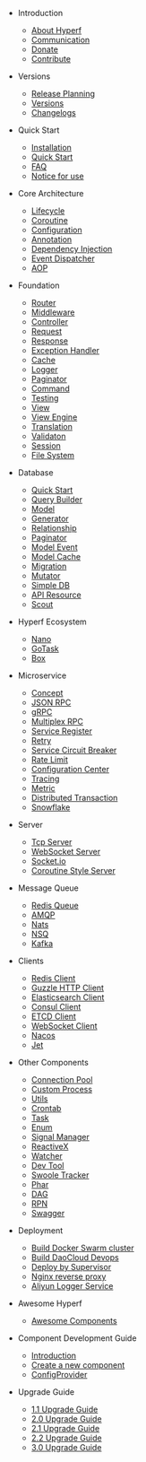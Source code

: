 * Introduction

  * [About Hyperf](en/README.md)
  * [Communication](en/communication.md)
  * [Donate](en/donate.md)
  * [Contribute](en/contribute.md)
  
* Versions

  * [Release Planning](en/release-planning.md)
  * [Versions](en/versions.md)
  * [Changelogs](en/changelog.md)

* Quick Start

  * [Installation](en/quick-start/install.md)
  * [Quick Start](en/quick-start/overview.md)
  * [FAQ](en/quick-start/questions.md)
  * [Notice for use](en/quick-start/important.md)
  
* Core Architecture

  * [Lifecycle](en/lifecycle.md)
  * [Coroutine](en/coroutine.md)
  * [Configuration](en/config.md)
  * [Annotation](en/annotation.md)
  * [Dependency Injection](en/di.md)
  * [Event Dispatcher](en/event.md)
  * [AOP](en/aop.md)
  
* Foundation

  * [Router](en/router.md)
  * [Middleware](en/middleware/middleware.md)
  * [Controller](en/controller.md)
  * [Request](en/request.md)
  * [Response](en/response.md)
  * [Exception Handler](en/exception-handler.md)
  * [Cache](en/cache.md)
  * [Logger](en/logger.md)
  * [Paginator](en/paginator.md)
  * [Command](en/command.md)
  * [Testing](en/testing.md)
  * [View](en/view.md)
  * [View Engine](en/view-engine.md)
  * [Translation](en/translation.md)
  * [Validaton](en/validation.md)
  * [Session](en/session.md)
  * [File System](en/filesystem.md)
  
* Database

  * [Quick Start](en/db/quick-start.md)
  * [Query Builder](en/db/querybuilder.md)
  * [Model](en/db/model.md)
  * [Generator](en/db/gen.md)
  * [Relationship](en/db/relationship.md)
  * [Paginator](en/db/paginator.md)
  * [Model Event](en/db/event.md)
  * [Model Cache](en/db/model-cache.md)
  * [Migration](en/db/migration.md)
  * [Mutator](en/db/mutators.md)
  * [Simple DB](en/db/db.md)
  * [API Resource](en/db/resource.md)
  * [Scout](en/scout.md)

* Hyperf Ecosystem

  * [Nano](https://github.com/hyperf/nano)
  * [GoTask](https://github.com/hyperf/gotask)
  * [Box](en/eco/box.md)
  
* Microservice

  * [Concept](en/microservice.md)
  * [JSON RPC](en/json-rpc.md)
  * [gRPC](en/grpc.md)
  * [Multiplex RPC](en/rpc-multiplex.md)
  * [Service Register](en/service-register.md)
  * [Retry](en/retry.md)
  * [Service Circuit Breaker](en/circuit-breaker.md)
  * [Rate Limit](en/rate-limit.md)
  * [Configuration Center](en/config-center.md)
  * [Tracing](en/tracer.md)
  * [Metric](en/metric.md)
  * [Distributed Transaction](en/distributed-transaction.md)
  * [Snowflake](en/snowflake.md)
  
* Server

  * [Tcp Server](en/tcp-server.md)
  * [WebSocket Server](en/websocket-server.md)
  * [Socket.io](en/socketio-server.md)
  * [Coroutine Style Server](en/coroutine-server.md)
  
* Message Queue

  * [Redis Queue](en/async-queue.md)
  * [AMQP](en/amqp.md)
  * [Nats](en/nats.md)
  * [NSQ](en/nsq.md)
  * [Kafka](en/kafka.md)
  
* Clients
  
  * [Redis Client](en/redis.md)
  * [Guzzle HTTP Client](en/guzzle.md)
  * [Elasticsearch Client](en/elasticsearch.md)
  * [Consul Client](en/consul.md)
  * [ETCD Client](en/etcd.md)
  * [WebSocket Client](en/websocket-client.md)
  * [Nacos](en/nacos.md)
  * [Jet](en/jet.md)
  
* Other Components

  * [Connection Pool](en/pool.md)
  * [Custom Process](en/process.md)
  * [Utils](en/utils.md)
  * [Crontab](en/crontab.md)
  * [Task](en/task.md)
  * [Enum](en/constants.md)
  * [Signal Manager](en/signal.md)
  * [ReactiveX](en/reactive-x.md)
  * [Watcher](en/watcher.md)
  * [Dev Tool](en/devtool.md)
  * [Swoole Tracker](en/swoole-tracker.md)
  * [Phar](en/phar.md)
  * [DAG](en/dag.md)
  * [RPN](en/rpn.md)
  * [Swagger](en/swagger.md)

* Deployment

  * [Build Docker Swarm cluster](en/tutorial/docker-swarm.md)
  * [Build DaoCloud Devops](en/tutorial/daocloud.md)
  * [Deploy by Supervisor](en/tutorial/supervisor.md)
  * [Nginx reverse proxy](en/tutorial/nginx.md)
  * [Aliyun Logger Service](en/tutorial/aliyun-logger.md)
  
* Awesome Hyperf

  * [Awesome Components](en/awesome-components.md)
  
* Component Development Guide

  * [Introduction](en/component-guide/intro.md)
  * [Create a new component](en/component-guide/create.md)
  * [ConfigProvider](en/component-guide/configprovider.md)

* Upgrade Guide
  
  * [1.1 Upgrade Guide](en/upgrade/1.1.md)
  * [2.0 Upgrade Guide](en/upgrade/2.0.md)
  * [2.1 Upgrade Guide](en/upgrade/2.1.md)
  * [2.2 Upgrade Guide](en/upgrade/2.2.md)
  * [3.0 Upgrade Guide](en/upgrade/3.0.md)
